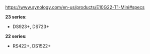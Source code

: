 https://www.synology.com/en-us/products/E10G22-T1-Mini#specs

**23 series:**
- DS923+, DS723+

**22 series:**
- RS422+, DS1522+
